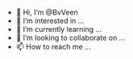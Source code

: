 - 👋 Hi, I’m @BvVeen
- 👀 I’m interested in ...
- 🌱 I’m currently learning ...
- 💞️ I’m looking to collaborate on ...
- 📫 How to reach me ...

<!---
BvVeen/BvVeen is a ✨ special ✨ repository because its `README.md` (this file) appears on your GitHub profile.
You can click the Preview link to take a look at your changes.
--->
